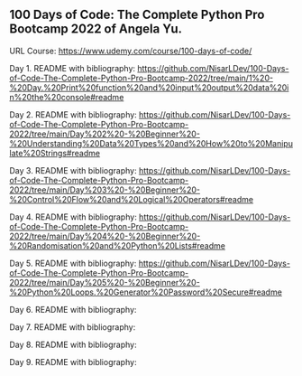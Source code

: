 ## 100 Days of Code: The Complete Python Pro Bootcamp 2022 of Angela Yu.






URL Course: https://www.udemy.com/course/100-days-of-code/


Day 1. README with bibliography: https://github.com/NisarLDev/100-Days-of-Code-The-Complete-Python-Pro-Bootcamp-2022/tree/main/1%20-%20Day.%20Print%20function%20and%20input%20output%20data%20in%20the%20console#readme


Day 2. README with bibliography: https://github.com/NisarLDev/100-Days-of-Code-The-Complete-Python-Pro-Bootcamp-2022/tree/main/Day%202%20-%20Beginner%20-%20Understanding%20Data%20Types%20and%20How%20to%20Manipulate%20Strings#readme

Day 3. README with bibliography: https://github.com/NisarLDev/100-Days-of-Code-The-Complete-Python-Pro-Bootcamp-2022/tree/main/Day%203%20-%20Beginner%20-%20Control%20Flow%20and%20Logical%20Operators#readme

Day 4. README with bibliography: https://github.com/NisarLDev/100-Days-of-Code-The-Complete-Python-Pro-Bootcamp-2022/tree/main/Day%204%20-%20Beginner%20-%20Randomisation%20and%20Python%20Lists#readme

Day 5. README with bibliography: https://github.com/NisarLDev/100-Days-of-Code-The-Complete-Python-Pro-Bootcamp-2022/tree/main/Day%205%20-%20Beginner%20-%20Python%20Loops.%20Generator%20Password%20Secure#readme

Day 6. README with bibliography:

Day 7. README with bibliography:

Day 8. README with bibliography:

Day 9. README with bibliography:
